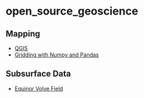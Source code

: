 # open_source_geoscience

## Mapping
* [QGIS](https://qgis.org/en/site/)
* [Gridding with Numpy and Pandas](https://agilescientific.com/blog/2019/3/8/x-lines-of-python-gridding-map-data)

## Subsurface Data
* [Equinor Volve Field](https://www.equinor.com/energy/volve-data-sharing)
